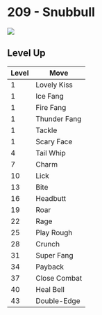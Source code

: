 # 209 - Snubbull
![][209]

## Level Up

Level | Move
---   | ---
  1   | Lovely Kiss
  1   | Ice Fang
  1   | Fire Fang
  1   | Thunder Fang
  1   | Tackle
  1   | Scary Face
  4   | Tail Whip
  7   | Charm
 10   | Lick
 13   | Bite
 16   | Headbutt
 19   | Roar
 22   | Rage
 25   | Play Rough
 28   | Crunch
 31   | Super Fang
 34   | Payback
 37   | Close Combat
 40   | Heal Bell
 43   | Double-Edge



[209]: ../img/pokemon/209.png

